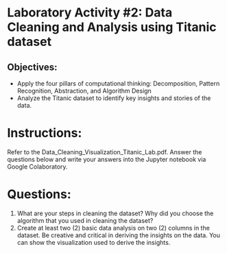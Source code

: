 # Laboratory Activity #2: Data Cleaning and Analysis using Titanic dataset

## Objectives:
- Apply the four pillars of computational thinking: Decomposition, Pattern Recognition, Abstraction, and Algorithm Design
- Analyze the Titanic dataset to identify key insights and stories of the data.

# Instructions:
Refer to the Data_Cleaning_Visualization_Titanic_Lab.pdf. Answer the questions below and write your answers into the Jupyter notebook via Google Colaboratory.

# Questions:
1. What are your steps in cleaning the dataset? Why did you choose the algorithm that you used in cleaning the dataset? 
2. Create at least two (2) basic data analysis on two (2) columns in the dataset. Be creative and critical in deriving the insights on the data. You can show the visualization used to derive the insights.
